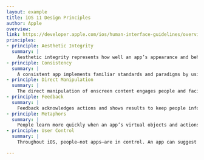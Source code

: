 ```yaml
---
layout: example
title: iOS 11 Design Principles
author: Apple
overview:
link: https://developer.apple.com/ios/human-interface-guidelines/overview/themes/#//apple_ref/doc/uid/TP40006556-CH4-SW1
principles:
- principle: Aesthetic Integrity
  summary: |
    Aesthetic integrity represents how well an app’s appearance and behavior integrate with its function. For example, an app that helps people perform a serious task can keep them focused by using subtle, unobtrusive graphics, standard controls, and predictable behaviors. On the other hand, an immersive app, such as a game, can deliver a captivating appearance that promises fun and excitement, while encouraging discovery.
- principle: Consistency
  summary: |
    A consistent app implements familiar standards and paradigms by using system-provided interface elements, well-known icons, standard text styles, and uniform terminology. The app incorporates features and behaviors in ways people expect.
- principle: Direct Manipulation
  summary: |
    The direct manipulation of onscreen content engages people and facilitates understanding. Users experience direct manipulation when they rotate the device or use gestures to affect onscreen content. Through direct manipulation, they can see the immediate, visible results of their actions.
- principle: Feedback
  summary: |
    Feedback acknowledges actions and shows results to keep people informed. The built-in iOS apps provide perceptible feedback in response to every user action. Interactive elements are highlighted briefly when tapped, progress indicators communicate the status of long-running operations, and animation and sound help clarify the results of actions.
- principle: Metaphors
  summary: |
    People learn more quickly when an app’s virtual objects and actions are metaphors for familiar experiences—whether rooted in the real or digital world. Metaphors work well in iOS because people physically interact with the screen. They move views out of the way to expose content beneath. They drag and swipe content. They toggle switches, move sliders, and scroll through picker values. They even flick through pages of books and magazines.
- principle: User Control
  summary: |
    Throughout iOS, people—not apps—are in control. An app can suggest a course of action or warn about dangerous consequences, but it’s usually a mistake for the app to take over the decision-making. The best apps find the correct balance between enabling users and avoiding unwanted outcomes. An app can make people feel like they’re in control by keeping interactive elements familiar and predictable, confirming destructive actions, and making it easy to cancel operations, even when they’re already underway.

---
```

